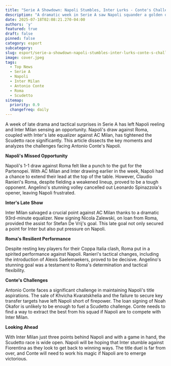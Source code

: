 ```yaml
---
title: "Serie A Showdown: Napoli Stumbles, Inter Lurks - Conte's Challenge"
description: "A dramatic week in Serie A saw Napoli squander a golden opportunity, while Inter gained ground. Is Conte's Napoli project already facing a crisis?"
date: 2025-07-18T02:08:21.270-04:00
authors: 'y'
featured: true
draft: false
pinned: false
category: esport
subcategory: 
slug: esport/serie-a-showdown-napoli-stumbles-inter-lurks-conte-s-challenge
image: cover.jpeg
tags:
  - Top News
  - Serie A
  - Napoli
  - Inter Milan
  - Antonio Conte
  - Roma
  - Scudetto
sitemap:
  priority: 0.9
  changefreq: daily
---
```


A week of late drama and tactical surprises in Serie A has left Napoli reeling and Inter Milan sensing an opportunity.  Napoli's draw against Roma, coupled with Inter's late equalizer against AC Milan, has tightened the Scudetto race significantly.  This article dissects the key moments and analyzes the challenges facing Antonio Conte's Napoli.

**Napoli's Missed Opportunity**

Napoli's 1-1 draw against Roma felt like a punch to the gut for the Partenopei.  With AC Milan and Inter drawing earlier in the week, Napoli had a chance to extend their lead at the top of the table. However, Claudio Ranieri's Roma, despite fielding a weakened lineup, proved to be a tough opponent. Angelino's stunning volley cancelled out Leonardo Spinazzola's opener, leaving Napoli frustrated.

**Inter's Late Show**

Inter Milan salvaged a crucial point against AC Milan thanks to a dramatic 93rd-minute equalizer.  New signing Nicola Zalewski, on loan from Roma, provided the assist for Stefan De Vrij's goal. This late goal not only secured a point for Inter but also put pressure on Napoli.

**Roma's Resilient Performance**

Despite resting key players for their Coppa Italia clash, Roma put in a spirited performance against Napoli.  Ranieri's tactical changes, including the introduction of Alexis Saelemaekers, proved to be decisive. Angelino's stunning goal was a testament to Roma's determination and tactical flexibility.

**Conte's Challenges**

Antonio Conte faces a significant challenge in maintaining Napoli's title aspirations.  The sale of Khvicha Kvaratskhelia and the failure to secure key transfer targets have left Napoli short of firepower. The loan signing of Noah Okafor is unlikely to be enough to fuel a Scudetto challenge. Conte needs to find a way to extract the best from his squad if Napoli are to compete with Inter Milan.

**Looking Ahead**

With Inter Milan just three points behind Napoli and with a game in hand, the Scudetto race is wide open.  Napoli will be hoping that Inter stumble against Fiorentina as they look to get back to winning ways.  The title duel is far from over, and Conte will need to work his magic if Napoli are to emerge victorious.